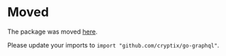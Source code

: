 # Moved

The package was moved [here](https://github.com/cryptix/go-graphql). 

Please update your imports to `import "github.com/cryptix/go-graphql"`.
